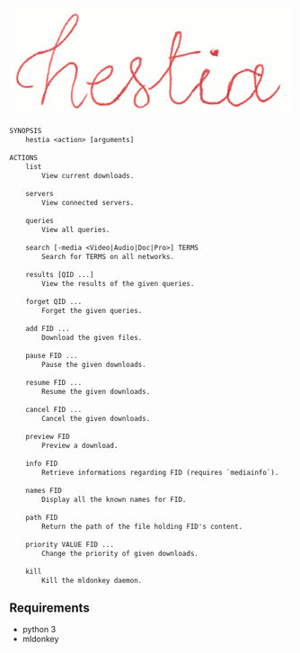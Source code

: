 ![logo](https://github.com/baskerville/hestia/raw/master/logo/hestia_logo.png)


    SYNOPSIS
        hestia <action> [arguments]

    ACTIONS 
        list
            View current downloads.

        servers
            View connected servers.

        queries
            View all queries.

        search [-media <Video|Audio|Doc|Pro>] TERMS
            Search for TERMS on all networks.

        results [QID ...]
            View the results of the given queries.

        forget QID ...
            Forget the given queries.

        add FID ...
            Download the given files.

        pause FID ...
            Pause the given downloads.

        resume FID ...
            Resume the given downloads.

        cancel FID ...
            Cancel the given downloads.

        preview FID
            Preview a download. 

        info FID
            Retrieve informations regarding FID (requires `mediainfo`).

        names FID
            Display all the known names for FID.

        path FID
            Return the path of the file holding FID's content.

        priority VALUE FID ...
            Change the priority of given downloads.

        kill
            Kill the mldonkey daemon.

## Requirements

- python 3
- mldonkey
